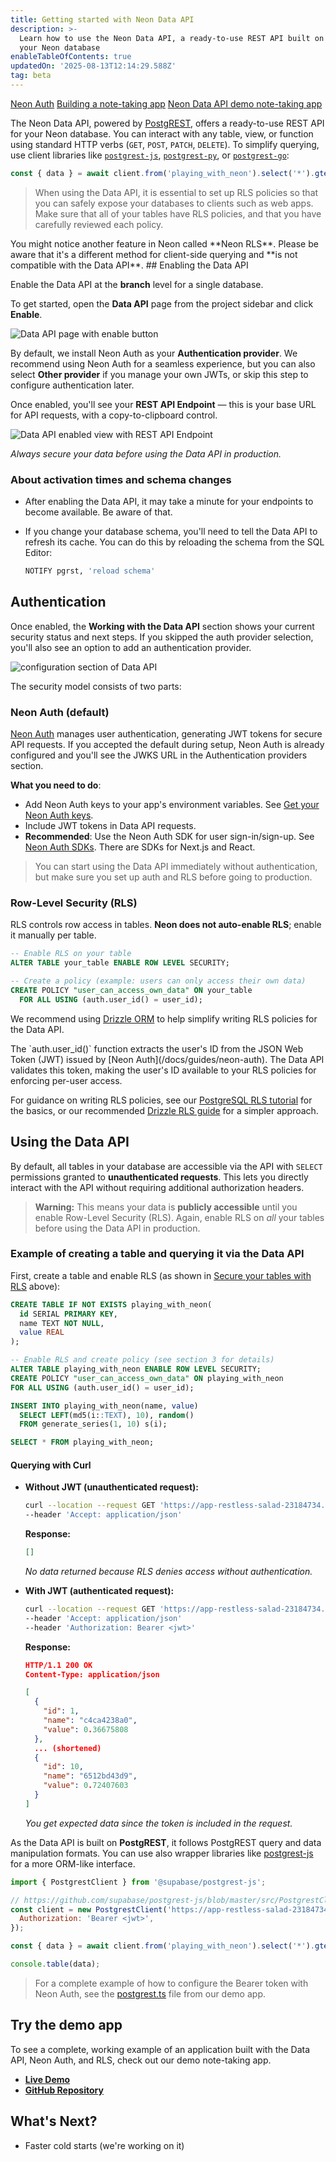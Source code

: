 ```yaml
---
title: Getting started with Neon Data API
description: >-
  Learn how to use the Neon Data API, a ready-to-use REST API built on top of
  your Neon database
enableTableOfContents: true
updatedOn: '2025-08-13T12:14:29.588Z'
tag: beta
---
```


<FeatureBetaProps feature_name="Neon Data API" />

<InfoBlock>
  <DocsList title="Related docs" theme="docs">
    <a href="/docs/guides/neon-auth">Neon Auth</a>
    <a href="/docs/data-api/demo">Building a note-taking app</a>
  </DocsList>
  <DocsList title="Demo app" theme="repo">
    <a href="https://github.com/neondatabase-labs/neon-data-api-neon-auth">Neon Data API demo note-taking app</a>
  </DocsList>
</InfoBlock>

The Neon Data API, powered by [PostgREST](https://docs.postgrest.org/en/v13/), offers a ready-to-use REST API for your Neon database. You can interact with any table, view, or function using standard HTTP verbs (`GET`, `POST`, `PATCH`, `DELETE`). To simplify querying, use client libraries like [`postgrest-js`](https://github.com/supabase/postgrest-js), [`postgrest-py`](https://github.com/supabase-community/postgrest-py), or [`postgrest-go`](https://github.com/supabase-community/postgrest-go):

```javascript shouldWrap
const { data } = await client.from('playing_with_neon').select('*').gte('value', 0.5);
```

> When using the Data API, it is essential to set up RLS policies so that you can safely expose your databases to clients such as web apps. Make sure that all of your tables have RLS policies, and that you have carefully reviewed each policy.

<Admonition type="info" title="A note on Neon RLS">
You might notice another feature in Neon called **Neon RLS**. Please be aware that it's a different method for client-side querying and **is not compatible with the Data API**.
</Admonition>

<Steps>
## Enabling the Data API

Enable the Data API at the **branch** level for a single database.

To get started, open the **Data API** page from the project sidebar and click **Enable**.

![Data API page with enable button](/docs/data-api/data_api_sidebar.png)

By default, we install Neon Auth as your **Authentication provider**. We recommend using Neon Auth for a seamless experience, but you can also select **Other provider** if you manage your own JWTs, or skip this step to configure authentication later.

Once enabled, you'll see your **REST API Endpoint** — this is your base URL for API requests, with a copy-to-clipboard control.

![Data API enabled view with REST API Endpoint](/docs/data-api/data-api-enabled.png)

_Always secure your data before using the Data API in production._

### About activation times and schema changes

- After enabling the Data API, it may take a minute for your endpoints to become available. Be aware of that.
- If you change your database schema, you'll need to tell the Data API to refresh its cache. You can do this by reloading the schema from the SQL Editor:

  ```sql
  NOTIFY pgrst, 'reload schema'
  ```

## Authentication

Once enabled, the **Working with the Data API** section shows your current security status and next steps. If you skipped the auth provider selection, you'll also see an option to add an authentication provider.

![configuration section of Data API](/docs/data-api/data_api_config.png)

The security model consists of two parts:

### Neon Auth (default)

[Neon Auth](/docs/neon-auth/overview) manages user authentication, generating JWT tokens for secure API requests. If you accepted the default during setup, Neon Auth is already configured and you'll see the JWKS URL in the Authentication providers section.

**What you need to do**:

- Add Neon Auth keys to your app's environment variables. See [Get your Neon Auth keys](/docs/neon-auth/quick-start/nextjs#add-neon-auth-to-a-project).
- Include JWT tokens in Data API requests.
- **Recommended**: Use the Neon Auth SDK for user sign-in/sign-up. See [Neon Auth SDKs](/docs/neon-auth/sdk/nextjs/overview). There are SDKs for Next.js and React.

> You can start using the Data API immediately without authentication, but make sure you set up auth and RLS before going to production.

### Row-Level Security (RLS)

RLS controls row access in tables. **Neon does not auto-enable RLS**; enable it manually per table.

```sql
-- Enable RLS on your table
ALTER TABLE your_table ENABLE ROW LEVEL SECURITY;

-- Create a policy (example: users can only access their own data)
CREATE POLICY "user_can_access_own_data" ON your_table
  FOR ALL USING (auth.user_id() = user_id);
```

We recommend using [Drizzle ORM](/docs/guides/rls-drizzle) to help simplify writing RLS policies for the Data API.

<Admonition type="info" title="About auth.user_id()">
The `auth.user_id()` function extracts the user's ID from the JSON Web Token (JWT) issued by [Neon Auth](/docs/guides/neon-auth). The Data API validates this token, making the user's ID available to your RLS policies for enforcing per-user access.

For guidance on writing RLS policies, see our [PostgreSQL RLS tutorial](/postgresql/postgresql-administration/postgresql-row-level-security) for the basics, or our recommended [Drizzle RLS guide](/docs/guides/rls-drizzle) for a simpler approach.
</Admonition>

## Using the Data API

By default, all tables in your database are accessible via the API with `SELECT` permissions granted to **unauthenticated requests**. This lets you directly interact with the API without requiring additional authorization headers.

> **Warning:** This means your data is **publicly accessible** until you enable Row-Level Security (RLS). Again, enable RLS on _all_ your tables before using the Data API in production.

### Example of creating a table and querying it via the Data API

First, create a table and enable RLS (as shown in [Secure your tables with RLS](#secure-your-tables-with-rls) above):

```sql shouldWrap
CREATE TABLE IF NOT EXISTS playing_with_neon(
  id SERIAL PRIMARY KEY,
  name TEXT NOT NULL,
  value REAL
);

-- Enable RLS and create policy (see section 3 for details)
ALTER TABLE playing_with_neon ENABLE ROW LEVEL SECURITY;
CREATE POLICY "user_can_access_own_data" ON playing_with_neon
FOR ALL USING (auth.user_id() = user_id);

INSERT INTO playing_with_neon(name, value)
  SELECT LEFT(md5(i::TEXT), 10), random()
  FROM generate_series(1, 10) s(i);

SELECT * FROM playing_with_neon;
```

#### Querying with Curl

- **Without JWT (unauthenticated request):**

  ```bash shouldWrap
  curl --location --request GET 'https://app-restless-salad-23184734.dpl.myneon.app/playing_with_neon'
  --header 'Accept: application/json'
  ```

  **Response:**

  ```json should wrap
  []
  ```

  _No data returned because RLS denies access without authentication._

- **With JWT (authenticated request):**

  ```bash shouldWrap
  curl --location --request GET 'https://app-restless-salad-23184734.dpl.myneon.app/playing_with_neon'
  --header 'Accept: application/json'
  --header 'Authorization: Bearer <jwt>'
  ```

  **Response:**

  ```json
  HTTP/1.1 200 OK
  Content-Type: application/json

  [
    {
      "id": 1,
      "name": "c4ca4238a0",
      "value": 0.36675808
    },
    ... (shortened)
    {
      "id": 10,
      "name": "6512bd43d9",
      "value": 0.72407603
    }
  ]
  ```

  _You get expected data since the token is included in the request._

As the Data API is built on **PostgREST**, it follows PostgREST query and data manipulation formats. You can use also wrapper libraries like [postgrest-js](https://github.com/supabase/postgrest-js) for a more ORM-like interface.

```javascript shouldWrap
import { PostgrestClient } from '@supabase/postgrest-js';

// https://github.com/supabase/postgrest-js/blob/master/src/PostgrestClient.ts#L41
const client = new PostgrestClient('https://app-restless-salad-23184734.dpl.myneon.app', {
  Authorization: 'Bearer <jwt>',
});

const { data } = await client.from('playing_with_neon').select('*').gte('value', 0.5);

console.table(data);
```

> For a complete example of how to configure the Bearer token with Neon Auth, see the [postgrest.ts](https://github.com/neondatabase-labs/neon-data-api-neon-auth/blob/main/src/lib/postgrest.ts) file from our demo app.

## Try the demo app

To see a complete, working example of an application built with the Data API, Neon Auth, and RLS, check out our demo note-taking app.

- **[Live Demo](https://neon-data-api-neon-auth.vercel.app/)**
- **[GitHub Repository](https://github.com/neondatabase-labs/neon-data-api-neon-auth)**

</Steps>

## What's Next?

- Faster cold starts (we're working on it)
